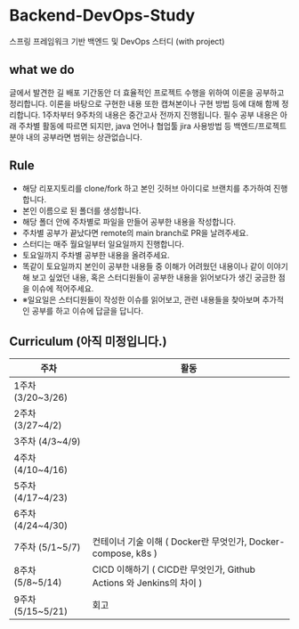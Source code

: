 # Backend-DevOps-Study
스프링 프레임워크 기반 백엔드 및 DevOps 스터디 (with project)

## **what we do**
글에서 발견한 길 배포 기간동안 더 효율적인 프로젝트 수행을 위하여 이론을 공부하고 정리합니다. 
이론을 바탕으로 구현한 내용 또한 캡쳐본이나 구현 방법 등에 대해 함께 정리합니다.
1주차부터 9주차의 내용은 중간고사 전까지 진행됩니다.
필수 공부 내용은 아래 주차별 활동에 따르면 되지만, java 언어나 협업툴 jira 사용방법 등 백엔드/프로젝트 분야 내의 공부라면 범위는 상관없습니다.

## **Rule**
- 해당 리포지토리를 clone/fork 하고 본인 깃허브 아이디로 브랜치를 추가하여 진행합니다.
- 본인 이름으로 된 폴더를 생성합니다.
- 해당 폴더 안에 주차별로 파일을 만들어 공부한 내용을 작성합니다.
- 주차별 공부가 끝났다면 remote의 main branch로 PR을 날려주세요. 
- 스터디는 매주 월요일부터 일요일까지 진행합니다.
- 토요일까지 주차별 공부한 내용을 올려주세요. 
- 똑같이 토요일까지 본인이 공부한 내용들 중 이해가 어려웠던 내용이나 같이 이야기해 보고 싶었던 내용, 혹은 스터디원들이 공부한 내용을 읽어보다가 생긴 궁금한 점을 이슈에 적어주세요. 
- ※일요일은 스터디원들이 작성한 이슈를 읽어보고, 관련 내용들을 찾아보며 추가적인 공부를 하고 이슈에 답글을 답니다.


## **Curriculum** (아직 미정입니다.)

| 주차 | 활동  |
| --- | --- |
| 1주차 (3/20~3/26) |  |
| 2주차 (3/27~4/2) |  |
| 3주차 (4/3~4/9) |  |
| 4주차 (4/10~4/16) |  |
| 5주차 (4/17~4/23) |  |
| 6주차 (4/24~4/30) |  |
| 7주차 (5/1~5/7) | 컨테이너 기술 이해 ( Docker란 무엇인가, Docker-compose, k8s ) |
| 8주차 (5/8~5/14) | CICD 이해하기 ( CICD란 무엇인가, Github Actions 와 Jenkins의 차이 ) |
| 9주차 (5/15~5/21) | 회고 |
